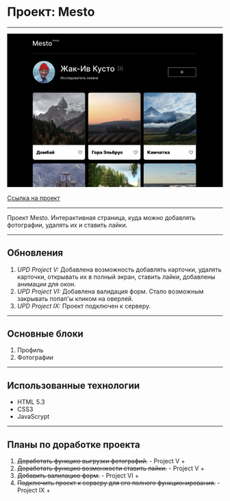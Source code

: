# Проект: Mesto

------------------

![Screenshot of page](./images/mesto.png)

[Ссылка на проект](https://thebarbakov.github.io/mesto/)

------------------

Проект Mesto. Интерактивная страница, куда можно добавлять фотографии, удалять их и ставить лайки.

------------------

## Обновления

1. _UPD Project V:_ Добавлена возможность добавлять карточки, удалять карточки, открывать их в полный экран, ставить лайки, добавлены анимации для окон.
2. _UPD Project VI:_ Добавлена валидация форм. Стало возможным закрывать попап'ы кликом на оверлей.
3. _UPD Project IX:_ Проект подключен к серверу.

------------------

## Основные блоки

1. Профиль
2. Фотографии

------------------

## Использованные технологии

* HTML 5.3
* CSS3
* JavaScrypt

------------------

## Планы по доработке проекта

1. ~~Доработать функцию выгрузки фотографий.~~ - Project V +
2. ~~Доработать функцию возмонжости ставить лайки.~~ - Project V +
3. ~~Добавить валилацию форм.~~ - Project VI +
4. ~~Подключить проект к серверу для его полного функционирования.~~ - Project IX +
